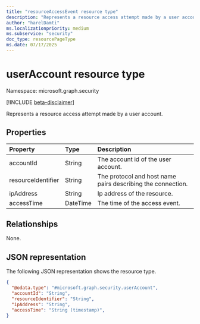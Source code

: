 ```yaml
---
title: "resourceAccessEvent resource type"
description: "Represents a resource access attempt made by a user account."
author: "harelDamti"
ms.localizationpriority: medium
ms.subservice: "security"
doc_type: resourcePageType
ms.date: 07/17/2025
---
```


# userAccount resource type

Namespace: microsoft.graph.security

[!INCLUDE [beta-disclaimer](../../includes/beta-disclaimer.md)]

Represents a resource access attempt made by a user account.

## Properties

| Property          | Type   | Description                                                            |
|:------------------|:-------|:-----------------------------------------------------------------------|
| accountId      | String | The account id of the user account.                                |
| resourceIdentifier     | String | The protocol and host name pairs describing the connection.    |
| ipAddress       | String | Ip address of the resource.   |
| accessTime        | DateTime | The time of the access event. |

## Relationships

None.

## JSON representation

The following JSON representation shows the resource type.
<!-- {
  "blockType": "resource",
  "@odata.type": "microsoft.graph.security.userAccount"
}
-->
``` json
{
  "@odata.type": "#microsoft.graph.security.userAccount",
  "accountId": "String",
  "resourceIdentifier": "String",
  "ipAddress": "String",
  "accessTime": "String (timestamp)",
}
```
